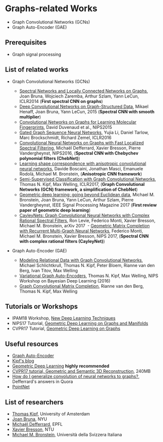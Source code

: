 # Graphs-related Works
- Graph Convolutional Networks (GCNs)
- Graph Auto-Encoder (GAE)

## Prerequisites
- Graph signal processing

## List of related works
- Graph Convolutional Networks (GCNs)
  - [Spectral Networks and Locally Connected Networks on Graphs](https://arxiv.org/abs/1312.6203), Joan Bruna, Wojciech Zaremba, Arthur Szlam, Yann LeCun, ICLR2014 (**First spectral CNN on graphs**)
  - [Deep Convolutional Networks on Graph-Structured Data](https://arxiv.org/abs/1506.05163), Mikael Henaff, Joan Bruna, Yann LeCun, 2015 (**Spectral CNN with smooth multiplier**)
  - [Convolutional Networks on Graphs for Learning Molecular Fingerprints](http://papers.nips.cc/paper/5954-convolutional-networks-on-graphs-for-learning-molecular-fingerprints), David Duvenaud et al., NIPS2015
  - [Gated Graph Sequence Neural Networks](https://arxiv.org/abs/1511.05493), Yujia Li, Daniel Tarlow, Marc Brockschmidt, Richard Zemel, ICLR2016
  - [Convolutional Neural Networks on Graphs with Fast Localized Spectral Filtering](https://arxiv.org/abs/1606.09375), Michaël Defferrard, Xavier Bresson, Pierre Vandergheynst, NIPS2016, (**Spectral CNN with Chebychev polynomial filters (ChebNet)**)
  - [Learning shape correspondence with anisotropic convolutional neural networks](https://arxiv.org/abs/1605.06437), Davide Boscaini, Jonathan Masci, Emanuele Rodolà, Michael M. Bronstein, (**Anisotropic CNN framework**)
  - [Semi-Supervised Classification with Graph Convolutional Networks](https://arxiv.org/abs/1609.02907), Thomas N. Kipf, Max Welling, ICLR2017, (**Graph Convolutional Networks (GCN) framework, a simplification of ChebNet**)
  - [Geometric deep learning: going beyond Euclidean data](https://arxiv.org/abs/1611.08097), Michael M. Bronstein, Joan Bruna, Yann LeCun, Arthur Szlam, Pierre Vandergheynst, IEEE Signal Processing Magazine 2017 (**First review paper of geometric deep learning**)
  - [CayleyNets: Graph Convolutional Neural Networks with Complex Rational Spectral Filters](https://arxiv.org/abs/1705.07664), Ron Levie, Federico Monti, Xavier Bresson, Michael M. Bronstein, arXiv 2017
  - [Geometric Matrix Completion with Recurrent Multi-Graph Neural Networks](https://arxiv.org/abs/1704.06803), Federico Monti, Michael M. Bronstein, Xavier Bresson, NIPS 2017, (**Spectral CNN with complex rational filters (CayleyNet)**)

- Graph Auto-Encoder (GAE)
  - [Modeling Relational Data with Graph Convolutional Networks](https://arxiv.org/abs/1703.06103), Michael Schlichtkrull, Thomas N. Kipf, Peter Bloem, Rianne van den Berg, Ivan Titov, Max Welling
  - [Variational Graph Auto-Encoders](https://arxiv.org/abs/1611.07308), Thomas N. Kipf, Max Welling, NIPS Workshop on Bayesian Deep Learning (2016)
  - [Graph Convolutional Matrix Completion](https://arxiv.org/abs/1706.02263), Rianne van den Berg, Thomas N. Kipf, Max Welling

## Tutorials or Workshops
- IPAM18 Workshop, [New Deep Learning Techniques](http://www.ipam.ucla.edu/programs/workshops/new-deep-learning-techniques/)
- NIPS17 Tutorial, [Geometric Deep Learning on Graphs and Manifolds](https://nips.cc/Conferences/2017/Schedule?showEvent=8735)
- CVPR17 Tutorial, [Geometric Deep Learning on Graphs](http://geometricdeeplearning.com/)

## Useful resources
- [Graph Auto-Encoder](https://github.com/tkipf/gae)
- [Kipf's blog](http://tkipf.github.io/graph-convolutional-networks/)
- [Geometric Deep Learning](http://geometricdeeplearning.com/) **highly recommended**
- [CVPR17 tutorial, Geometric and Semantic 3D Reconstruction](https://www.dropbox.com/s/4l6m32tg9yecvow/CVPR%20GDL.pdf?dl=0), 240MB
- [How do I generalize convolution of neural networks to graphs?](https://www.quora.com/How-do-I-generalize-convolution-of-neural-networks-to-graphs), Defferrard's answers in Quora
- [PointNet](http://stanford.edu/~rqi/pointnet/)


## List of researchers
- [Thomas Kipf](http://tkipf.github.io/), University of Amsterdam
- [Joan Bruna](http://cims.nyu.edu/~bruna/), NYU
- [Michaël Defferrard](http://deff.ch/), EPFL
- [Xavier Bresson](http://www.ntu.edu.sg/home/xbresson/index.html), NTU
- [Michael M. Bronstein](http://www.inf.usi.ch/bronstein/), Università della Svizzera Italiana
